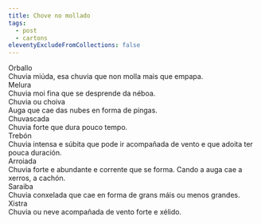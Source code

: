 ```yaml
---
title: Chove no mollado
tags:
  - post
  - cartons
eleventyExcludeFromCollections: false
---
```

<e-card color="1">
  <div>Orballo</div>
  <div>Chuvia miúda, esa chuvia que non molla mais que empapa.</div>
</e-card>

<e-card color="2">
  <div>Melura</div>
  <div>Chuvia moi fina que se desprende da néboa.</div>
</e-card>

<e-card color="3">
  <div>Chuvia ou choiva</div>
  <div>Auga que cae das nubes en forma de pingas.</div>
</e-card>

<e-card color="3">
  <div>Chuvascada</div>
  <div>Chuvia forte que dura pouco tempo.</div>
</e-card>

<e-card color="4">
  <div>Trebón</div>
  <div>Chuvia intensa e súbita que pode ir acompañada de vento e que adoita ter pouca duración.</div>
</e-card>

<e-card color="5">
  <div>Arroiada</div>
  <div>Chuvia forte e abundante e corrente que se forma. Cando a auga cae a xerros, a cachón.</div>
</e-card>

<e-card color="6">
  <div>Saraiba</div>
  <div>Chuvia conxelada que cae en forma de grans máis ou menos grandes.</div>
</e-card>

<e-card color="7">
  <div>Xistra</div>
  <div>Chuvia ou neve acompañada de vento forte e xélido.</div>
</e-card>